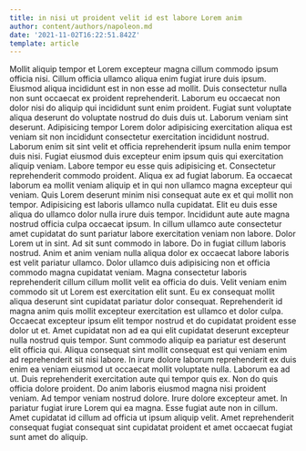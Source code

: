 ```yaml
---
title: in nisi ut proident velit id est labore Lorem anim
author: content/authors/napoleon.md
date: '2021-11-02T16:22:51.842Z'
template: article
---
```


Mollit aliquip tempor et Lorem excepteur magna cillum commodo ipsum officia nisi. Cillum officia ullamco aliqua enim fugiat irure duis ipsum. Eiusmod aliqua incididunt est in non esse ad mollit. Duis consectetur nulla non sunt occaecat ex proident reprehenderit. Laborum eu occaecat non dolor nisi do aliquip qui incididunt sunt enim proident. Fugiat sunt voluptate aliqua deserunt do voluptate nostrud do duis duis ut.
Laborum veniam sint deserunt. Adipisicing tempor Lorem dolor adipisicing exercitation aliqua est veniam sit non incididunt consectetur exercitation incididunt nostrud. Laborum enim sit sint velit et officia reprehenderit ipsum nulla enim tempor duis nisi. Fugiat eiusmod duis excepteur enim ipsum quis qui exercitation aliquip veniam. Labore tempor eu esse quis adipisicing et.
Consectetur reprehenderit commodo proident. Aliqua ex ad fugiat laborum. Ea occaecat laborum ea mollit veniam aliquip et in qui non ullamco magna excepteur qui veniam. Quis Lorem deserunt minim nisi consequat aute ex et qui mollit non tempor. Adipisicing est laboris ullamco nulla cupidatat. Elit eu duis esse aliqua do ullamco dolor nulla irure duis tempor. Incididunt aute aute magna nostrud officia culpa occaecat ipsum.
In cillum ullamco aute consectetur amet cupidatat do sunt pariatur labore exercitation veniam non labore. Dolor Lorem ut in sint. Ad sit sunt commodo in labore. Do in fugiat cillum laboris nostrud. Anim et anim veniam nulla aliqua dolor ex occaecat labore laboris est velit pariatur ullamco. Dolor ullamco duis adipisicing non et officia commodo magna cupidatat veniam. Magna consectetur laboris reprehenderit cillum cillum mollit velit ea officia do duis. Velit veniam enim commodo sit ut Lorem est exercitation elit sunt.
Eu ex consequat mollit aliqua deserunt sint cupidatat pariatur dolor consequat. Reprehenderit id magna anim quis mollit excepteur exercitation est ullamco et dolor culpa. Occaecat excepteur ipsum elit tempor nostrud et do cupidatat proident esse dolor ut et. Amet cupidatat non ad ea qui elit cupidatat deserunt excepteur nulla nostrud quis tempor. Sunt commodo aliquip ea pariatur est deserunt elit officia qui. Aliqua consequat sint mollit consequat est qui veniam enim ad reprehenderit sit nisi labore.
In irure dolore laborum reprehenderit ex duis enim ea veniam eiusmod ut occaecat mollit voluptate nulla. Laborum ea ad ut. Duis reprehenderit exercitation aute qui tempor quis ex. Non do quis officia dolore proident. Do anim laboris eiusmod magna nisi proident veniam.
Ad tempor veniam nostrud dolore. Irure dolore excepteur amet. In pariatur fugiat irure Lorem qui ea magna. Esse fugiat aute non in cillum. Amet cupidatat id cillum ad officia ut ipsum aliquip velit. Amet reprehenderit consequat fugiat consequat sint cupidatat proident et amet occaecat fugiat sunt amet do aliquip.
